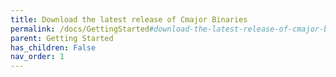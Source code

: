 ```yaml
---
title: Download the latest release of Cmajor Binaries
permalink: /docs/GettingStarted#download-the-latest-release-of-cmajor-binaries
parent: Getting Started
has_children: False
nav_order: 1
---
```

